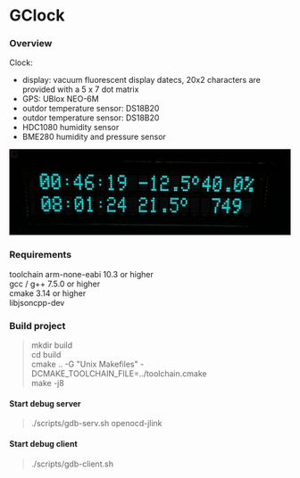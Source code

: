 # GClock

### Overview
Clock:  
   * display: vacuum fluorescent display datecs, 20x2 characters are provided with a 5 x 7 dot matrix  
   * GPS: UBlox NEO-6M  
   * outdor temperature sensor: DS18B20  
   * outdor temperature sensor: DS18B20  
   * HDC1080 humidity sensor  
   * BME280 humidity and pressure sensor  

<img alt="" src="photo_2024-01-08_00-46-50.jpg">

### Requirements
toolchain arm-none-eabi 10.3 or higher  
gcc / g++ 7.5.0 or higher  
cmake 3.14 or higher  
libjsoncpp-dev  

### Build project
>mkdir build  
>cd build  
>cmake .. -G "Unix Makefiles" -DCMAKE_TOOLCHAIN_FILE=../toolchain.cmake  
>make -j8  

#### Start debug server
>./scripts/gdb-serv.sh openocd-jlink

#### Start debug client
>./scripts/gdb-client.sh
